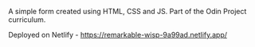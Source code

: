 A simple form created using HTML, CSS and JS. Part of the Odin Project curriculum.

Deployed on Netlify - https://remarkable-wisp-9a99ad.netlify.app/
